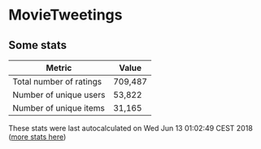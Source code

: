 # MovieTweetings
## Some stats

Metric | Value
--- | ---
Total number of ratings                 | 709,487
Number of unique users                  | 53,822
Number of unique items                  | 31,165
These stats were last autocalculated on Wed Jun 13 01:02:49 CEST 2018  ([more stats here](./stats.md))

